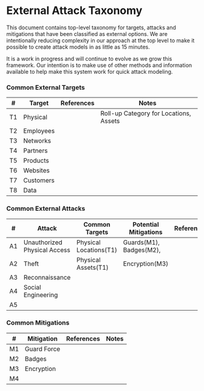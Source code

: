# External Attack Taxonomy

This document contains top-level taxonomy for targets, attacks and mitigations that have been classified as external options.  We are intentionally reducing complexity in our approach at the top level to make it possible to create attack models in as little as 15 minutes.  

It is a work in progress and will continue to evolve as we grow this framework.  Our intention is to make use of other methods and information available to help make this system work for quick attack modeling.

### Common External Targets

| # | Target| References |Notes|
|---|-------|------------|-----|
|T1|Physical||Roll-up Category for Locations, Assets|
|T2|Employees|||
|T3|Networks|||
|T4|Partners|||
|T5|Products|||
|T6|Websites|||
|T7|Customers|||
|T8|Data|||

### Common External Attacks 

| # |Attack|Common Targets|Potential Mitigations|References|
|---|------|--------------|---------------------|----------|
|A1|Unauthorized Physical Access|Physical Locations(T1)|Guards(M1), Badges(M2), ||
|A2|Theft|Physical Assets(T1)|Encryption(M3)||
|A3|Reconnaissance||||
|A4|Social Engineering||||
|A5|||||

### Common Mitigations 

|#|Mitigation|References|Notes|
|---|----------|----------|----|
|M1|Guard Force|||
|M2|Badges|||
|M3|Encryption|||
|M4||||







